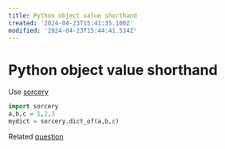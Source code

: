 ```yaml
---
title: Python object value shorthand
created: '2024-04-23T15:41:35.100Z'
modified: '2024-04-23T15:44:41.534Z'
---
```


# Python object value shorthand

Use [sorcery](https://github.com/alexmojaki/sorcery)

```python
import sorcery
a,b,c = 1,2,3
mydict = sorcery.dict_of(a,b,c)
```

Related [question](https://stackoverflow.com/questions/28722869/does-python-support-object-literal-property-value-shorthand-a-la-ecmascript-6)
